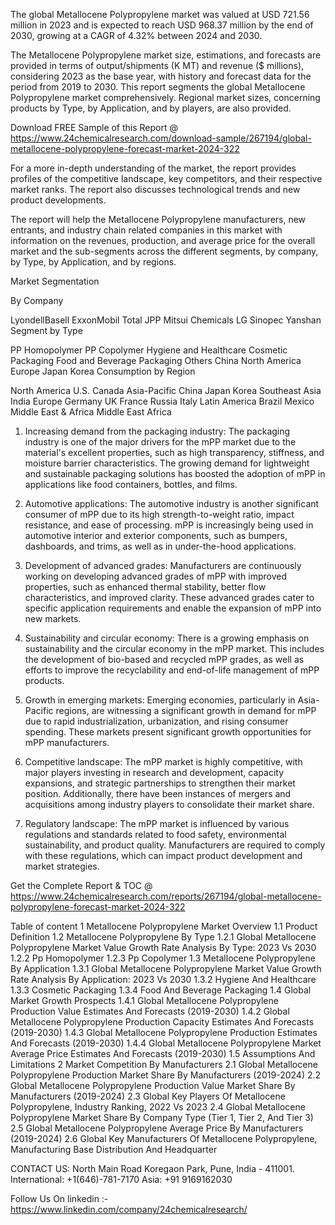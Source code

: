 The global Metallocene Polypropylene market was valued at USD 721.56 million in 2023 and is expected to reach USD 968.37 million by the end of 2030, growing at a CAGR of 4.32% between 2024 and 2030.

The Metallocene Polypropylene market size, estimations, and forecasts are provided in terms of output/shipments (K MT) and revenue ($ millions), considering 2023 as the base year, with history and forecast data for the period from 2019 to 2030. This report segments the global Metallocene Polypropylene market comprehensively. Regional market sizes, concerning products by Type, by Application, and by players, are also provided.

Download FREE Sample of this Report @ https://www.24chemicalresearch.com/download-sample/267194/global-metallocene-polypropylene-forecast-market-2024-322

For a more in-depth understanding of the market, the report provides profiles of the competitive landscape, key competitors, and their respective market ranks. The report also discusses technological trends and new product developments.

The report will help the Metallocene Polypropylene manufacturers, new entrants, and industry chain related companies in this market with information on the revenues, production, and average price for the overall market and the sub-segments across the different segments, by company, by Type, by Application, and by regions.

Market Segmentation

By Company

LyondellBasell
ExxonMobil
Total
JPP
Mitsui Chemicals
LG
Sinopec Yanshan
Segment by Type

PP Homopolymer
PP Copolymer
Hygiene and Healthcare
Cosmetic Packaging
Food and Beverage Packaging
Others
China
North America
Europe
Japan
Korea
Consumption by Region

North America
U.S.
Canada
Asia-Pacific
China
Japan
Korea
Southeast Asia
India
Europe
Germany
UK
France
Russia
Italy
Latin America
Brazil
Mexico
Middle East & Africa
Middle East
Africa
1. Increasing demand from the packaging industry: The packaging industry is one of the major drivers for the mPP market due to the material's excellent properties, such as high transparency, stiffness, and moisture barrier characteristics. The growing demand for lightweight and sustainable packaging solutions has boosted the adoption of mPP in applications like food containers, bottles, and films.

2. Automotive applications: The automotive industry is another significant consumer of mPP due to its high strength-to-weight ratio, impact resistance, and ease of processing. mPP is increasingly being used in automotive interior and exterior components, such as bumpers, dashboards, and trims, as well as in under-the-hood applications.

3. Development of advanced grades: Manufacturers are continuously working on developing advanced grades of mPP with improved properties, such as enhanced thermal stability, better flow characteristics, and improved clarity. These advanced grades cater to specific application requirements and enable the expansion of mPP into new markets.

4. Sustainability and circular economy: There is a growing emphasis on sustainability and the circular economy in the mPP market. This includes the development of bio-based and recycled mPP grades, as well as efforts to improve the recyclability and end-of-life management of mPP products.

5. Growth in emerging markets: Emerging economies, particularly in Asia-Pacific regions, are witnessing a significant growth in demand for mPP due to rapid industrialization, urbanization, and rising consumer spending. These markets present significant growth opportunities for mPP manufacturers.

6. Competitive landscape: The mPP market is highly competitive, with major players investing in research and development, capacity expansions, and strategic partnerships to strengthen their market position. Additionally, there have been instances of mergers and acquisitions among industry players to consolidate their market share.

7. Regulatory landscape: The mPP market is influenced by various regulations and standards related to food safety, environmental sustainability, and product quality. Manufacturers are required to comply with these regulations, which can impact product development and market strategies.

Get the Complete Report & TOC @ https://www.24chemicalresearch.com/reports/267194/global-metallocene-polypropylene-forecast-market-2024-322

Table of content
1 Metallocene Polypropylene Market Overview
1.1 Product Definition
1.2 Metallocene Polypropylene By Type
1.2.1 Global Metallocene Polypropylene Market Value Growth Rate Analysis By Type: 2023 Vs 2030
1.2.2 Pp Homopolymer
1.2.3 Pp Copolymer
1.3 Metallocene Polypropylene By Application
1.3.1 Global Metallocene Polypropylene Market Value Growth Rate Analysis By Application: 2023 Vs 2030
1.3.2 Hygiene And Healthcare
1.3.3 Cosmetic Packaging
1.3.4 Food And Beverage Packaging
1.4 Global Market Growth Prospects
1.4.1 Global Metallocene Polypropylene Production Value Estimates And Forecasts (2019-2030)
1.4.2 Global Metallocene Polypropylene Production Capacity Estimates And Forecasts (2019-2030)
1.4.3 Global Metallocene Polypropylene Production Estimates And Forecasts (2019-2030)
1.4.4 Global Metallocene Polypropylene Market Average Price Estimates And Forecasts (2019-2030)
1.5 Assumptions And Limitations
2 Market Competition By Manufacturers
2.1 Global Metallocene Polypropylene Production Market Share By Manufacturers (2019-2024)
2.2 Global Metallocene Polypropylene Production Value Market Share By Manufacturers (2019-2024)
2.3 Global Key Players Of Metallocene Polypropylene, Industry Ranking, 2022 Vs 2023
2.4 Global Metallocene Polypropylene Market Share By Company Type (Tier 1, Tier 2, And Tier 3)
2.5 Global Metallocene Polypropylene Average Price By Manufacturers (2019-2024)
2.6 Global Key Manufacturers Of Metallocene Polypropylene, Manufacturing Base Distribution And Headquarter

CONTACT US:
North Main Road Koregaon Park, Pune, India - 411001.
International: +1(646)-781-7170
Asia: +91 9169162030

Follow Us On linkedin :- https://www.linkedin.com/company/24chemicalresearch/
